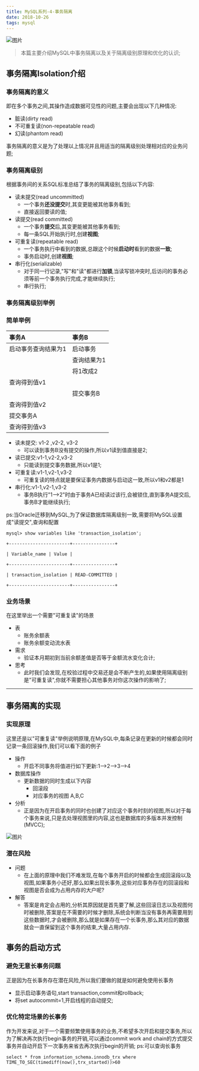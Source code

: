```yaml
---
title: MySQL系列-4-事务隔离
date: 2018-10-26
tags: mysql
---
```

![图片](https://i.loli.net/2019/03/04/5c7d2be89808d.png)
>本篇主要介绍MySQL中事务隔离以及关于隔离级别原理和优化的认识;

<!-- more -->

## 事务隔离Isolation介绍
### 事务隔离的意义
即在多个事务之间,其操作造成数据可见性的问题,主要会出现以下几种情况:
* 脏读(dirty read)
* 不可重复读(non-repeatable read)
* 幻读(phantom read)

事务隔离的意义是为了处理以上情况并且用适当的隔离级别处理相对应的业务问题;

### 事务隔离级别
根据事务间的关系SQL标准总结了事务的隔离级别,包括以下内容:
* 读未提交(read uncommitted)
  * 一个事务**还没提交**时,其变更能被其他事务看到;
  * 直接返回要读的值;
* 读提交(read committed)
  * 一个事务**提交**后,其变更能被其他事务看到;
  * 每一条SQL开始执行时,创建**视图**;
* 可重复读(repeatable read)
  * 一个事务执行中看到的数据,总跟这个时候**启动时**看到的数据**一致**;
  * 事务启动时,创建**视图**;
* 串行化(serializable)
  * 对于同一行记录,"写"和"读"都进行**加锁**,当读写锁冲突时,后访问的事务必须等前一个事务执行完成,才能继续执行;
  * 串行执行;

### 事务隔离级别举例
### 简单举例
| 事务A   | 事务B   | 
|:----|:----|
| 启动事务查询结果为1   | 启动事务   | 
|    | 查询结果为1   | 
|    | 将1改成2   | 
| 查询得到值v1   |    | 
|    | 提交事务B   | 
| 查询得到值v2   |    | 
| 提交事务A   |    | 
| 查询得到值v3   |    | 

* 读未提交: v1-2 ,v2-2, v3-2
  * 可以读到事务B没有提交的操作,所以v1读到值直接是2;
* 读已提交:v1-1,v2-2,v3-2
  * 只能读到提交事务数据,所以v1是1;
* 可重复读:v1-1,v2-1,v3-2
  * 可重复读的特点就是要保证事务内数据与启动这一致,所以v1和v2都是1
* 串行化:v1-1,v2-1,v3-2
  * 事务B执行"1-->2"时由于事务A已经读过该行,会被锁住,直到事务A提交后,事务B才能继续执行;

ps:当Oracle迁移到MySQL,为了保证数据库隔离级别一致,需要将MySQL设置成"读提交",查询和配置
```
mysql> show variables like 'transaction_isolation';

+-----------------------+----------------+

| Variable_name | Value |

+-----------------------+----------------+

| transaction_isolation | READ-COMMITTED |

+-----------------------+----------------+
```

### 业务场景
在这里举出一个需要"可重复读"的场景
* 表
  * 账务余额表
  * 账务余额变动流水表
* 需求
  * 验证本月期初到当前余额差值是否等于金额流水变化合计;
* 思考
  * 此时我们会发现,在校验过程中交易还是会不断产生的,如果使用隔离级别是"可重复读",你就不需要担心其他事务对你这次操作的影响了;

---
## 事务隔离的实现
### 实现原理
这里还是以"可重复读"举例说明原理,在MySQL中,每条记录在更新的时候都会同时记录一条回滚操作,我们可以看下面的例子
* 操作
  * 开启不同事务将值进行如下更新:1-->2-->3-->4
* 数据库操作
  * 更新数据的同时生成以下内容
    * 回滚段
    * 对应事务的视图 A,B,C
* 分析
  * 正是因为在开启事务的同时也创建了对应这个事务时刻的视图,所以对于每个事务来说,只是去处理视图里的内容,这也是数据库的多版本并发控制(MVCC);

![图片](https://i.loli.net/2019/03/04/5c7d2d0cc7835.png)

### 潜在风险
* 问题
  * 在上面的原理中我们不难发现,在每个事务开启的时候都会生成回滚段以及视图,如果事务小还好,那么如果出现长事务,这些对应事务存在的回滚段和视图是否会成为占用内存的大户呢?
* 解答
  * 答案是肯定会占用的,分析其原因就是首先要了解,这些回滚日志以及视图何时被删除,答案是在不需要的时候才删除,系统会判断当没有事务再需要用到这些数据时,才会被删除,那么就是如果存在一个长事务,那么其对应的数据就会一直保留到这个事务的结束,大量占用内存.

## 事务的启动方式
### 避免无意长事务问题
正是因为在长事务存在潜在风险,所以我们要做的就是如何避免使用长事务
* 显示启动事务语句,start transaction,commit和rollback;
* 将set autocommit=1,开启线程的自动提交;

### 优化特定场景的长事务
作为开发来说,对于一个需要频繁使用事务的业务,不希望多次开启和提交事务,所以为了解决再次执行begin事务的开销,可以通过commit work and chain的方式提交事务并自动开启下一次事务来省去再次执行begin的开销;
ps:可以查询长事务
```
select * from information_schema.innodb_trx where TIME_TO_SEC(timediff(now(),trx_started))>60
```

